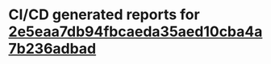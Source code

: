 # CI/CD generated reports for [2e5eaa7db94fbcaeda35aed10cba4a7b236adbad](https://github.com/hydephp/develop/commit/2e5eaa7db94fbcaeda35aed10cba4a7b236adbad)
